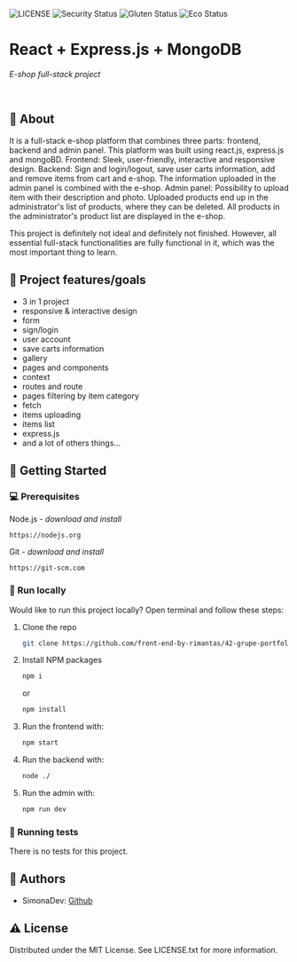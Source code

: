 ![LICENSE](https://img.shields.io/badge/license-MIT-blue.svg?style=flat-square)
![Security Status](https://img.shields.io/security-headers?label=Security&url=https%3A%2F%2Fgithub.com&style=flat-square)
![Gluten Status](https://img.shields.io/badge/Gluten-Free-green.svg)
![Eco Status](https://img.shields.io/badge/ECO-Friendly-green.svg)

# React + Express.js + MongoDB

_E-shop full-stack project_

<br>

## 🌟 About

It is a full-stack e-shop platform that combines three parts: frontend, backend and admin panel. This platform was built using react.js, express.js and mongoBD.
Frontend: Sleek, user-friendly, interactive and responsive design.
Backend: Sign and login/logout, save user carts information, add and remove items from cart and e-shop. The information uploaded in the admin panel is combined with the e-shop.
Admin panel: Possibility to upload item with their description and photo. Uploaded products end up in the administrator's list of products, where they can be deleted. All products in the administrator's product list are displayed in the e-shop.

This project is definitely not ideal and definitely not finished. However, all essential full-stack functionalities are fully functional in it, which was the most important thing to learn.

## 🎯 Project features/goals

- 3 in 1 project
- responsive & interactive design
- form
- sign/login
- user account
- save carts information
- gallery
- pages and components
- context
- routes and route
- pages filtering by item category
- fetch
- items uploading
- items list
- express.js
- and a lot of others things...

## 🧰 Getting Started

### 💻 Prerequisites

Node.js - _download and install_

```
https://nodejs.org
```

Git - _download and install_

```
https://git-scm.com
```

### 🏃 Run locally

Would like to run this project locally? Open terminal and follow these steps:

1. Clone the repo
   ```sh
   git clone https://github.com/front-end-by-rimantas/42-grupe-portfolio-react.git
   ```
2. Install NPM packages
   ```sh
   npm i
   ```
   or
   ```sh
   npm install
   ```
3. Run the frontend with:
   ```sh
   npm start
   ```
4. Run the backend with:
   ```sh
   node ./
   ```
5. Run the admin with:
   ```sh
   npm run dev
   ```

### 🧪 Running tests

There is no tests for this project.

## 🎅 Authors

- SimonaDev: [Github](https://github.com/simonaDev-projects)

## ⚠️ License

Distributed under the MIT License. See LICENSE.txt for more information.
